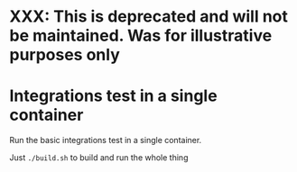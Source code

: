 # XXX: This is deprecated and will not be maintained. Was for illustrative purposes only

# Integrations test in a single container

Run the basic integrations test in a single container.

Just `./build.sh` to build and run the whole thing
